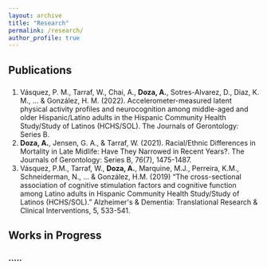 ```yaml
---
layout: archive
title: "Research"
permalink: /research/
author_profile: true
---
```




## Publications

### [](.............)

1) Vásquez, P. M., Tarraf, W., Chai, A., **Doza, A.**, Sotres-Alvarez, D., Diaz, K. M., ... & González, H. M. (2022). Accelerometer-measured latent physical activity profiles and neurocognition among middle-aged and older Hispanic/Latino adults in the Hispanic Community Health Study/Study of Latinos (HCHS/SOL). The Journals of Gerontology: Series B.
2) **Doza, A.**, Jensen, G. A., & Tarraf, W. (2021). Racial/Ethnic Differences in Mortality in Late Midlife: Have They Narrowed in Recent Years?. The Journals of Gerontology: Series B, 76(7), 1475-1487. 
3) Vásquez, P.M., Tarraf, W., **Doza, A.**, Marquine, M.J., Perreira, K.M., Schneiderman, N., ... & González, H.M. (2019) “The cross-sectional association of cognitive stimulation factors and cognitive function among Latino adults in Hispanic Community Health Study/Study of Latinos (HCHS/SOL).” Alzheimer's & Dementia: Translational Research & Clinical Interventions, 5, 533-541.




## Works in Progress

### .....

